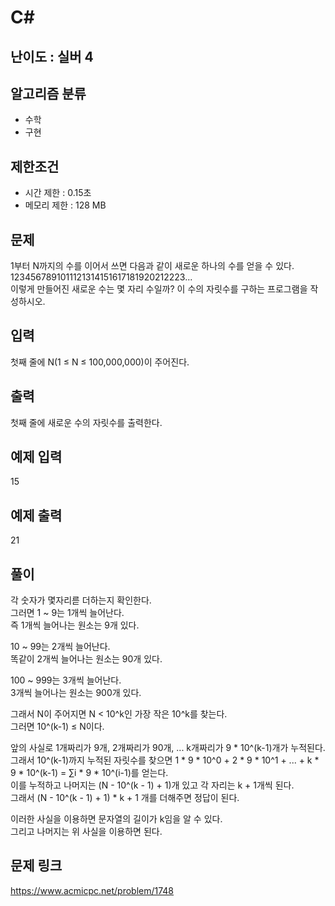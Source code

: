 # C#

## 난이도 : 실버 4

## 알고리즘 분류
  - 수학
  - 구현

## 제한조건
  - 시간 제한 : 0.15초
  - 메모리 제한 : 128 MB

## 문제
1부터 N까지의 수를 이어서 쓰면 다음과 같이 새로운 하나의 수를 얻을 수 있다.<br/>
1234567891011121314151617181920212223...<br/>
이렇게 만들어진 새로운 수는 몇 자리 수일까? 이 수의 자릿수를 구하는 프로그램을 작성하시오.<br/>


## 입력
첫째 줄에 N(1 ≤ N ≤ 100,000,000)이 주어진다.<br/>


## 출력
첫째 줄에 새로운 수의 자릿수를 출력한다.<br/>


## 예제 입력
15<br/>


## 예제 출력
21<br/>


## 풀이
각 숫자가 몇자리륻 더하는지 확인한다.<br/>
그러면 1 ~ 9는 1개씩 늘어난다.<br/>
즉 1개씩 늘어나는 원소는 9개 있다.<br/>


10 ~ 99는 2개씩 늘어난다.<br/>
똑같이 2개씩 늘어나는 원소는 90개 있다.<br/>


100 ~ 999는 3개씩 늘어난다.<br/>
3개씩 늘어나는 원소는 900개 있다.<br/>


그래서 N이 주어지면 N < 10^k인 가장 작은 10^k를 찾는다.<br/>
그러면 10^(k-1) ≤ N이다.<br/>


앞의 사실로 1개짜리가 9개, 2개짜리가 90개, ... k개짜리가 9 * 10^(k-1)개가 누적된다.<br/>
그래서 10^(k-1)까지 누적된 자릿수를 찾으면 1 * 9 * 10^0 + 2 * 9 * 10^1 + ... + k * 9 * 10^(k-1) = ∑i * 9 * 10^(i-1)를 얻는다.<br/>
이를 누적하고 나머지는 (N - 10^(k - 1) + 1)개 있고 각 자리는 k + 1개씩 된다.<br/>
그래서 (N - 10^(k - 1) + 1) * k + 1 개를 더해주면 정답이 된다.<br/>


이러한 사실을 이용하면 문자열의 길이가 k임을 알 수 있다.<br/>
그리고 나머지는 위 사실을 이용하면 된다.<br/>


## 문제 링크
https://www.acmicpc.net/problem/1748